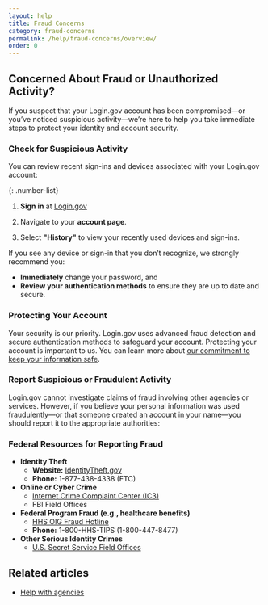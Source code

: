 ```yaml
---
layout: help
title: Fraud Concerns
category: fraud-concerns
permalink: /help/fraud-concerns/overview/
order: 0
---
```


## Concerned About Fraud or Unauthorized Activity?

If you suspect that your Login.gov account has been compromised—or you’ve noticed suspicious activity—we’re here to help you take immediate steps to protect your identity and account security.

### Check for Suspicious Activity

You can review recent sign-ins and devices associated with your Login.gov account:

{: .number-list}

1. **Sign in** at [Login.gov](https://secure.login.gov/)

2. Navigate to your **account page**.

3. Select **"History"** to view your recently used devices and sign-ins.

If you see any device or sign-in that you don’t recognize, we strongly recommend you:

   * **Immediately** change your password, and
   * **Review your authentication methods** to ensure they are up to date and secure.

### Protecting Your Account

Your security is our priority. Login.gov uses advanced fraud detection and secure authentication methods to safeguard your account. Protecting your account is important to us. You can learn more about [our commitment to keep your information safe](https://login.gov/policy/).

### Report Suspicious or Fraudulent Activity

Login.gov cannot investigate claims of fraud involving other agencies or services. However, if you believe your personal information was used fraudulently—or that someone created an account in your name—you should report it to the appropriate authorities:

### Federal Resources for Reporting Fraud

   * **Identity Theft**
      * **Website:** [IdentityTheft.gov](https://IdentityTheft.gov)
      * **Phone:** 1-877-438-4338 (FTC)
   * **Online or Cyber Crime**
      * [Internet Crime Complaint Center (IC3)](https://www.ic3.gov/)
      * FBI Field Offices
   * **Federal Program Fraud (e.g., healthcare benefits)**
      * [HHS OIG Fraud Hotline](https://oig.hhs.gov/fraud/report-fraud/)
      * **Phone:** 1-800-HHS-TIPS (1-800-447-8477)
   * **Other Serious Identity Crimes**
      * [U.S. Secret Service Field Offices](https://www.secretservice.gov/contact/field-offices/)


## Related articles

* [Help with agencies](/help/specific-agencies/overview/)

